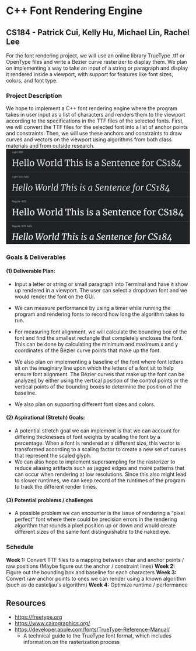 # C++ Font Rendering Engine
## CS184 - Patrick Cui, Kelly Hu, Michael Lin, Rachel Lee
For the font rendering project, we will use an online library TrueType .tff or OpenType files and write a Bezier curve rasterizer to display them. We plan on implementing a way to take an input of a string or paragraph and display it rendered inside a viewport, with support for features like font sizes, colors, and font type. 
### Project Description
We hope to implement a C++ font rendering engine where the program takes in user input as a list of characters and renders them to the viewport according to the specifications in the TTF files of the selected fonts. First, we will convert the TTF files for the selected font into a list of anchor points and constraints. Then, we will use these anchors and constraints to draw curves and vectors on the viewport using algorithms from both class materials and from outside research.  
![Sample sentences](/docs/cs184-description.png)

### Goals & Deliverables
#### (1) Deliverable Plan: 

- Input a letter or string or small paragraph into Terminal and have it show up rendered in a viewport. The user can select a dropdown font and we would render the font on the GUI.
- We can measure performance by using a timer while running the program and rendering fonts to record how long the algorithm takes to run. 
- For measuring font alignment, we will calculate the bounding box of the font and find the smallest rectangle that completely encloses the font. This can be done by calculating the minimum and maximum x and y coordinates of the Bézier curve points that make up the font.

- We also plan on implementing a baseline of the font where font letters sit on the imaginary line upon which the letters of a font sit to help ensure font alignment. The Bézier curves that make up the font can be analyzed by either using the vertical position of the control points or the vertical points of the bounding boxes to determine the position of the baseline.


- We also plan on supporting different font sizes and colors.

#### (2) Aspirational (Stretch) Goals: 

- A potential stretch goal we can implement is that we can account for differing thicknesses of font weights by scaling the font by a percentage. When a font is rendered at a different size, this vector is transformed according to a scaling factor to create a new set of curves that represent the scaled glyph.
- We can also hope to implement supersampling for the rasterizer to reduce aliasing artifacts such as jagged edges and moiré patterns that can occur when rendering at low resolutions. Since this also might lead to slower runtimes, we can keep record of the runtimes of the program to track the different render times.
#### (3) Potential problems / challenges
- A possible problem we can encounter is the issue of rendering a “pixel perfect” font where there could be precision errors in the rendering algorithm that rounds a pixel position up or down and would create different sizes of the same font distinguishable to the naked eye. 


### Schedule
**Week 1:** Convert TTF files to a mapping between char and anchor points / raw positions  (Maybe figure out the anchor / constraint lines) 
**Week 2:** Figure out the bounding box and baseline for each characters
**Week 3:** Convert raw anchor points to ones we can render using a known algorithm (such as de casteljau's algorithm) 
**Week 4:** Optimize runtime / performance 

## Resources

- https://freetype.org 
- https://www.cairographics.org/ 
- https://developer.apple.com/fonts/TrueType-Reference-Manual/ 
    - A technical guide to the TrueType font format, which includes information on the rasterization process 
